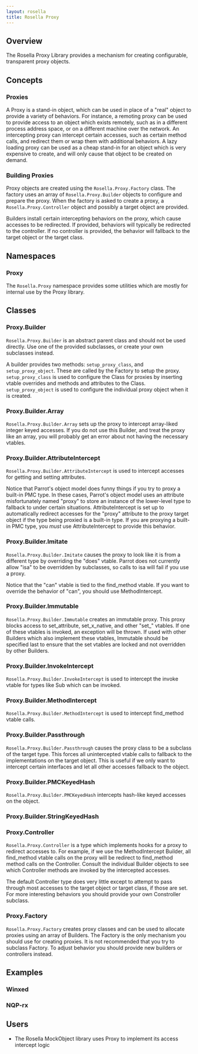 ```yaml
---
layout: rosella
title: Rosella Proxy
---
```


## Overview

The Rosella Proxy Library provides a mechanism for creating configurable,
transparent proxy objects.

## Concepts

### Proxies

A Proxy is a stand-in object, which can be used in place of a "real" object
to provide a variety of behaviors. For instance, a remoting proxy can be used
to provide access to an object which exists remotely, such as in a different
process address space, or on a different machine over the network. An
intercepting proxy can intercept certain accesses, such as certain method
calls, and redirect them or wrap them with additional behaviors. A lazy
loading proxy can be used as a cheap stand-in for an object which is very
expensive to create, and will only cause that object to be created on demand.

### Building Proxies

Proxy objects are created using the `Rosella.Proxy.Factory` class. The factory
uses an array of `Rosella.Proxy.Builder` objects to configure and prepare
the proxy. When the factory is asked to create a proxy, a
`Rosella.Proxy.Controller` object and possibly a target object are provided.

Builders install certain intercepting behaviors on the proxy, which cause
accesses to be redirected. If provided, behaviors will typically be redirected
to the controller. If no controller is provided, the behavior will fallback
to the target object or the target class.

## Namespaces

### Proxy

The `Rosella.Proxy` namespace provides some utilities which are mostly for
internal use by the Proxy library.

## Classes

### Proxy.Builder

`Rosella.Proxy.Builder` is an abstract parent class and should not be used
directly. Use one of the provided subclasses, or create your own subclasses
instead.

A builder provides two methods: `setup_proxy_class`, and `setup_proxy_object`.
These are called by the Factory to setup the proxy. `setup_proxy_class`
is used to configure the Class for proxies by inserting vtable overrides and
methods and attributes to the Class. `setup_proxy_object` is used to configure
the individual proxy object when it is created.

### Proxy.Builder.Array

`Rosella.Proxy.Builder.Array` sets up the proxy to intercept array-liked
integer keyed accesses. If you do not use this Builder, and treat the proxy
like an array, you will probably get an error about not having the necessary
vtables.

### Proxy.Builder.AttributeIntercept

`Rosella.Proxy.Builder.AttributeIntercept` is used to intercept accesses for
getting and setting attributes.

Notice that Parrot's object model does funny things if you try to proxy a
built-in PMC type. In these cases, Parrot's object model uses an attribute
misfortunately named "proxy" to store an instance of the lower-level type
to fallback to under certain situations. AttributeIntercept is set up to
automatically redirect accesses for the "proxy" attribute to the proxy target
object if the type being proxied is a built-in type. If you are proxying a
built-in PMC type, you *must* use AttributeIntercept to provide this behavior.

### Proxy.Builder.Imitate

`Rosella.Proxy.Builder.Imitate` causes the proxy to look like it is from a
different type by overriding the "does" vtable. Parrot does not currently
allow "isa" to be overridden by subclasses, so calls to isa will fail if you
use a proxy.

Notice that the "can" vtable is tied to the find_method vtable. If you want to
override the behavior of "can", you should use MethodIntercept.

### Proxy.Builder.Immutable

`Rosella.Proxy.Builder.Immutable` creates an immutable proxy. This proxy
blocks access to set_attribute, set_x_native, and other "set_" vtables. If
one of these vtables is invoked, an exception will be thrown. If used with
other Builders which also implement these vtables, Immutable should be
specified last to ensure that the set vtables are locked and not overridden
by other Builders.

### Proxy.Builder.InvokeIntercept

`Rosella.Proxy.Builder.InvokeIntercept` is used to intercept the invoke vtable
for types like Sub which can be invoked.

### Proxy.Builder.MethodIntercept

`Rosella.Proxy.Builder.MethodIntercept` is used to intercept find_method
vtable calls.

### Proxy.Builder.Passthrough

`Rosella.Proxy.Builder.Passthrough` causes the proxy class to be a subclass of
the target type. This forces all unintercepted vtable calls to fallback to the
implementations on the target object. This is useful if we only want to
intercept certain interfaces and let all other accesses fallback to the
object.

### Proxy.Builder.PMCKeyedHash

`Rosella.Proxy.Builder.PMCKeyedHash` intercepts hash-like keyed accesses on
the object.

### Proxy.Builder.StringKeyedHash

### Proxy.Controller

`Rosella.Proxy.Controller` is a type which implements hooks for a proxy to
redirect accesses to. For example, if we use the MethodIntercept Builder,
all find_method vtable calls on the proxy will be redirect to find_method
method calls on the Controller. Consult the individual Builder objects to see
which Controller methods are invoked by the intercepted accesses.

The default Controller type does very little except to attempt to pass through
most accesses to the target object or target class, if those are set. For
more interesting behaviors you should provide your own Constroller subclass.

### Proxy.Factory

`Rosella.Proxy.Factory` creates proxy classes and can be used to allocate
proxies using an array of Builders. The Factory is the only mechanism you
should use for creating proxies. It is not recommended that you try to
subclass Factory. To adjust behavior you should provide new builders or
controllers instead.

## Examples

### Winxed

### NQP-rx

## Users

* The Rosella MockObject library uses Proxy to implement its access intercept
logic
